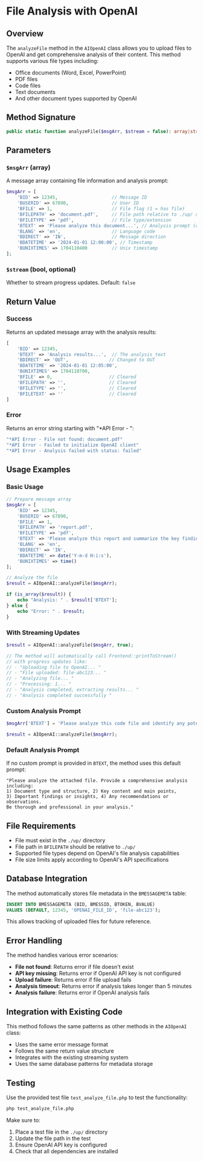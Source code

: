 # File Analysis with OpenAI

## Overview

The `analyzeFile` method in the `AIOpenAI` class allows you to upload files to OpenAI and get comprehensive analysis of their content. This method supports various file types including:

- Office documents (Word, Excel, PowerPoint)
- PDF files
- Code files
- Text documents
- And other document types supported by OpenAI

## Method Signature

```php
public static function analyzeFile($msgArr, $stream = false): array|string|bool
```

## Parameters

### `$msgArr` (array)
A message array containing file information and analysis prompt:

```php
$msgArr = [
    'BID' => 12345,                    // Message ID
    'BUSERID' => 67890,                // User ID
    'BFILE' => 1,                      // File flag (1 = has file)
    'BFILEPATH' => 'document.pdf',     // File path relative to ./up/ directory
    'BFILETYPE' => 'pdf',              // File type/extension
    'BTEXT' => 'Please analyze this document...', // Analysis prompt (optional)
    'BLANG' => 'en',                   // Language code
    'BDIRECT' => 'IN',                 // Message direction
    'BDATETIME' => '2024-01-01 12:00:00', // Timestamp
    'BUNIXTIMES' => 1704110400         // Unix timestamp
];
```

### `$stream` (bool, optional)
Whether to stream progress updates. Default: `false`

## Return Value

### Success
Returns an updated message array with the analysis results:

```php
[
    'BID' => 12345,
    'BTEXT' => 'Analysis results...',  // The analysis text
    'BDIRECT' => 'OUT',               // Changed to OUT
    'BDATETIME' => '2024-01-01 12:05:00',
    'BUNIXTIMES' => 1704110700,
    'BFILE' => 0,                     // Cleared
    'BFILEPATH' => '',                // Cleared
    'BFILETYPE' => '',                // Cleared
    'BFILETEXT' => ''                 // Cleared
]
```

### Error
Returns an error string starting with "*API Error - ":

```php
"*API Error - File not found: document.pdf"
"*API Error - Failed to initialize OpenAI client"
"*API Error - Analysis failed with status: failed"
```

## Usage Examples

### Basic Usage

```php
// Prepare message array
$msgArr = [
    'BID' => 12345,
    'BUSERID' => 67890,
    'BFILE' => 1,
    'BFILEPATH' => 'report.pdf',
    'BFILETYPE' => 'pdf',
    'BTEXT' => 'Please analyze this report and summarize the key findings.',
    'BLANG' => 'en',
    'BDIRECT' => 'IN',
    'BDATETIME' => date('Y-m-d H:i:s'),
    'BUNIXTIMES' => time()
];

// Analyze the file
$result = AIOpenAI::analyzeFile($msgArr);

if (is_array($result)) {
    echo "Analysis: " . $result['BTEXT'];
} else {
    echo "Error: " . $result;
}
```

### With Streaming Updates

```php
$result = AIOpenAI::analyzeFile($msgArr, true);

// The method will automatically call Frontend::printToStream() 
// with progress updates like:
// - "Uploading file to OpenAI... "
// - "File uploaded: file-abc123... "
// - "Analyzing file... "
// - "Processing: 1... "
// - "Analysis completed, extracting results... "
// - "Analysis completed successfully "
```

### Custom Analysis Prompt

```php
$msgArr['BTEXT'] = 'Please analyze this code file and identify any potential security vulnerabilities, code quality issues, and suggest improvements.';

$result = AIOpenAI::analyzeFile($msgArr);
```

### Default Analysis Prompt

If no custom prompt is provided in `BTEXT`, the method uses this default prompt:

```
"Please analyze the attached file. Provide a comprehensive analysis including: 
1) Document type and structure, 2) Key content and main points, 
3) Important findings or insights, 4) Any recommendations or observations. 
Be thorough and professional in your analysis."
```

## File Requirements

- File must exist in the `./up/` directory
- File path in `BFILEPATH` should be relative to `./up/`
- Supported file types depend on OpenAI's file analysis capabilities
- File size limits apply according to OpenAI's API specifications

## Database Integration

The method automatically stores file metadata in the `BMESSAGEMETA` table:

```sql
INSERT INTO BMESSAGEMETA (BID, BMESSID, BTOKEN, BVALUE) 
VALUES (DEFAULT, 12345, 'OPENAI_FILE_ID', 'file-abc123');
```

This allows tracking of uploaded files for future reference.

## Error Handling

The method handles various error scenarios:

- **File not found**: Returns error if file doesn't exist
- **API key missing**: Returns error if OpenAI API key is not configured
- **Upload failure**: Returns error if file upload fails
- **Analysis timeout**: Returns error if analysis takes longer than 5 minutes
- **Analysis failure**: Returns error if OpenAI analysis fails

## Integration with Existing Code

This method follows the same patterns as other methods in the `AIOpenAI` class:

- Uses the same error message format
- Follows the same return value structure
- Integrates with the existing streaming system
- Uses the same database patterns for metadata storage

## Testing

Use the provided test file `test_analyze_file.php` to test the functionality:

```bash
php test_analyze_file.php
```

Make sure to:
1. Place a test file in the `./up/` directory
2. Update the file path in the test
3. Ensure OpenAI API key is configured
4. Check that all dependencies are installed 